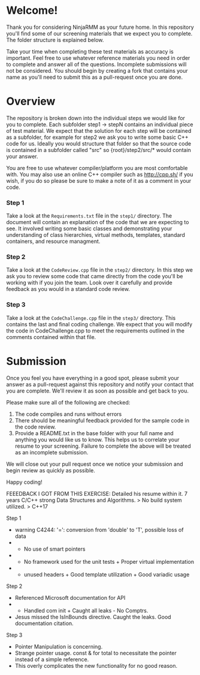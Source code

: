 # Welcome!
Thank you for considering NinjaRMM as your future home. In this repository you'll find some of our screening materials that we expect you to complete. The folder structure is explained below. 

Take your time when completing these test materials as accuracy is important. Feel free to use whatever reference materials you need in order to complete and answer all of the questions. Incomplete submissions will not be considered. You should begin by creating a fork that contains your name as you'll need to submit this as a pull-request once you are done. 

# Overview
The repository is broken down into the individual steps we would like for you to complete. Each subfolder step1 -> stepN contains an individual piece of test material. We expect that the solution for each step will be contained as a subfolder, for example for step2 we ask you to write some basic C++ code for us. Ideally you would structure that folder so that the source code is contained in a subfolder called "src" so {root}/step2/src/* would contain your answer. 

You are free to use whatever compiler/platform you are most comfortable with. You may also use an online C++ compiler such as http://cpp.sh/ if you wish, if you do so please be sure to make a note of it as a comment in your code. 

### Step 1 
Take a look at the `Requirements.txt` file in the `step1/` directory. The document will contain an explanation of the code that we are expecting to see. It involved writing some basic classes and demonstrating your understanding of class hierarchies, virtual methods, templates, standard containers, and resource managment. 

### Step 2
Take a look at the `CodeReview.cpp` file in the `step2/` directory. In this step we ask you to review some code that came directly from the code you'll be working with if you join the team. Look over it carefully and provide feedback as you would in a standard code review.

### Step 3
Take a look at the `CodeChallenge.cpp` file in the `step3/` directory. This contains the last and final coding challenge. We expect that you will modify the code in CodeChallenge.cpp to meet the requirements outlined in the comments contained within that file. 

# Submission
Once you feel you have everything in a good spot, please submit your answer as a pull-request against this repository and notify your contact that you are complete. We'll review it as soon as possible and get back to you.

Please make sure all of the following are checked:
1. The code compiles and runs without errors
2. There should be meaningful feedback provided for the sample code in the code review.
3. Provide a README.txt in the base folder with your full name and anything you would like us to know. This helps us to correlate your resume to your screening. 
Failure to complete the above will be treated as an incomplete submission.

We will close out your pull request once we notice your submission and begin review as quickly as possible. 

Happy coding!

FEEEDBACK I GOT FROM THIS EXERCISE:
Detailed his resume within it. 7 years C/C++ strong Data Structures and Algorithms. > No build system utilized. > C++17 

Step 1 
- warning C4244: '=': conversion from 'double' to 'T', possible loss of data 
- - No use of smart pointers 
- - No framework used for the unit tests + Proper virtual implementation 
- - unused headers + Good template utilization + Good variadic usage 

Step 2 
+ Referenced Microsoft documentation for API 
+ + Handled com init + Caught all leaks - No Comptrs. 
+ Jesus missed the IsInBounds directive. Caught the leaks. Good documentation citation. 

Step 3 
- Pointer Manipulation is concerning. 
- Strange pointer usage. const & for total to necessitate the pointer instead of a simple reference.
- This overly complicates the new functionality for no good reason.
